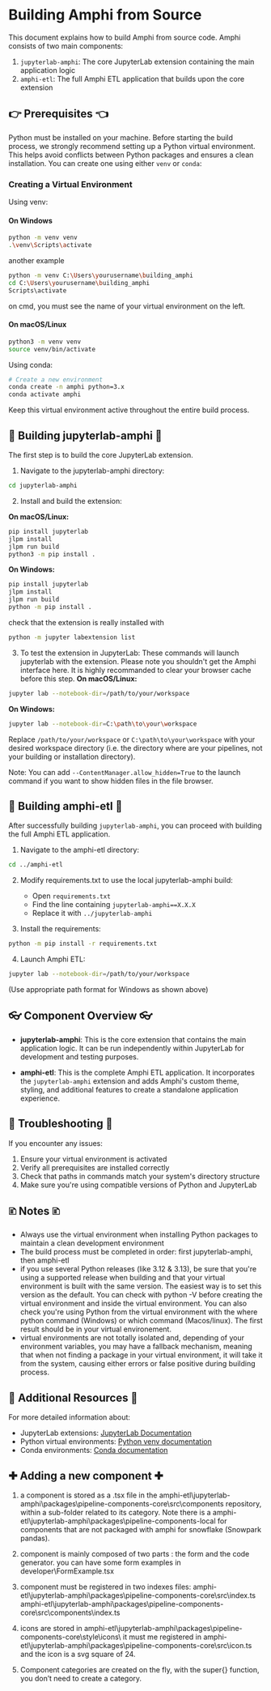 # Building Amphi from Source

This document explains how to build Amphi from source code. Amphi consists of two main components:
1. `jupyterlab-amphi`: The core JupyterLab extension containing the main application logic
2. `amphi-etl`: The full Amphi ETL application that builds upon the core extension

## 👉 Prerequisites 👈
Python must be installed on your machine.
Before starting the build process, we strongly recommend setting up a Python virtual environment. This helps avoid conflicts between Python packages and ensures a clean installation. You can create one using either `venv` or `conda`:

### Creating a Virtual Environment

Using venv:

#### On Windows
```bash
python -m venv venv
.\venv\Scripts\activate
```
another example
```bash
python -m venv C:\Users\yourusername\building_amphi
cd C:\Users\yourusername\building_amphi
Scripts\activate
```
on cmd, you must see the name of your virtual environment on the left.

#### On macOS/Linux
```bash
python3 -m venv venv
source venv/bin/activate
```

Using conda:
```bash
# Create a new environment
conda create -n amphi python=3.x
conda activate amphi
```

Keep this virtual environment active throughout the entire build process.

## 👷 Building jupyterlab-amphi 👷

The first step is to build the core JupyterLab extension.

1. Navigate to the jupyterlab-amphi directory:
```bash
cd jupyterlab-amphi
```

2. Install and build the extension:

**On macOS/Linux:**
```bash
pip install jupyterlab
jlpm install
jlpm run build
python3 -m pip install .
```

**On Windows:**
```bash
pip install jupyterlab
jlpm install
jlpm run build
python -m pip install .
```
check that the extension is really installed with
```bash
python -m jupyter labextension list
```

3. To test the extension in JupyterLab:
These commands will launch jupyterlab with the extension. Please note you shouldn't get the Amphi interface here. It is highly recommanded to clear your browser cache before this step.
**On macOS/Linux:**
```bash
jupyter lab --notebook-dir=/path/to/your/workspace
```

**On Windows:**
```bash
jupyter lab --notebook-dir=C:\path\to\your\workspace
```

Replace `/path/to/your/workspace` or `C:\path\to\your\workspace` with your desired workspace directory (i.e. the directory where are your pipelines, not your building or installation directory). 

Note: You can add `--ContentManager.allow_hidden=True` to the launch command if you want to show hidden files in the file browser.

## 👷 Building amphi-etl 👷

After successfully building `jupyterlab-amphi`, you can proceed with building the full Amphi ETL application.

1. Navigate to the amphi-etl directory:
```bash
cd ../amphi-etl
```

2. Modify requirements.txt to use the local jupyterlab-amphi build:
   - Open `requirements.txt`
   - Find the line containing `jupyterlab-amphi==X.X.X`
   - Replace it with `../jupyterlab-amphi`

3. Install the requirements:
```bash
python -m pip install -r requirements.txt
```

4. Launch Amphi ETL:
```bash
jupyter lab --notebook-dir=/path/to/your/workspace
```
(Use appropriate path format for Windows as shown above)

## 👓 Component Overview 👓

- **jupyterlab-amphi**: This is the core extension that contains the main application logic. It can be run independently within JupyterLab for development and testing purposes.
  
- **amphi-etl**: This is the complete Amphi ETL application. It incorporates the `jupyterlab-amphi` extension and adds Amphi's custom theme, styling, and additional features to create a standalone application experience.

## 🐛 Troubleshooting 🐛

If you encounter any issues:

1. Ensure your virtual environment is activated
2. Verify all prerequisites are installed correctly
3. Check that paths in commands match your system's directory structure
4. Make sure you're using compatible versions of Python and JupyterLab

## 🗈 Notes 🗈

- Always use the virtual environment when installing Python packages to maintain a clean development environment
- The build process must be completed in order: first jupyterlab-amphi, then amphi-etl
- if you use several Python releases (like 3.12 & 3.13), be sure that you're using a supported release when building and that your virtual environment is built with the same version. The easiest way is to set this version as the default. You can check with python -V before creating the virtual environment and inside the virtual environment. You can also check you're using Python from the virtual environment with the where python command (Windows) or which command (Macos/linux). The first result should be in your virtual environement.
- virtual environments are not totally isolated and, depending of your environment variables, you may have a fallback mechanism, meaning that when not finding a package in your virtual environment, it will take it from the system, causing either errors or false positive during building process.

## 📖 Additional Resources 📖

For more detailed information about:
- JupyterLab extensions: [JupyterLab Documentation](https://jupyterlab.readthedocs.io/)
- Python virtual environments: [Python venv documentation](https://docs.python.org/3/library/venv.html)
- Conda environments: [Conda documentation](https://docs.conda.io/projects/conda/en/latest/user-guide/tasks/manage-environments.html)

## ✚ Adding a new component ✚
1. a component is stored as a .tsx file in the amphi-etl\jupyterlab-amphi\packages\pipeline-components-core\src\components repository, within a sub-folder related to its category.
Note there is a  amphi-etl\jupyterlab-amphi\packages\pipeline-components-local for components that are not packaged with amphi for snowflake (Snowpark pandas).
 
2. component is mainly composed of two parts : the form and the code generator. you can have some form examples in developer\FormExample.tsx
 
3. component must be registered in two indexes files:
amphi-etl\jupyterlab-amphi\packages\pipeline-components-core\src\index.ts
amphi-etl\jupyterlab-amphi\packages\pipeline-components-core\src\components\index.ts
 
4. icons are stored in  amphi-etl\jupyterlab-amphi\packages\pipeline-components-core\style\icons\ 
it must me registered  in amphi-etl\jupyterlab-amphi\packages\pipeline-components-core\src\icon.ts and the icon is a svg square of 24.

5. Component categories are created on the fly, with the super{} function, you don’t need to create a category.